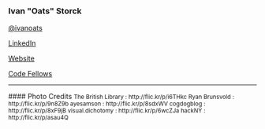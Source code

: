 ### Ivan "Oats" Storck

[@ivanoats](https://twitter.com/ivanoats)

[LinkedIn](http://linkedin.com/in/ivanoats)

[Website](http://ivanstorck.com)

[Code Fellows](https://www.codefellows.org)


<hr>
#### Photo Credits
<small>
The British Library : http://flic.kr/p/i6THkc
Ryan Brunsvold : http://flic.kr/p/9n8Z9b
ayesamson : http://flic.kr/p/8sdxWV
cogdogblog : http://flic.kr/p/8xF9jB
visual.dichotomy : http://flic.kr/p/6wcZJa
hackNY : http://flic.kr/p/asau4Q
</small>

